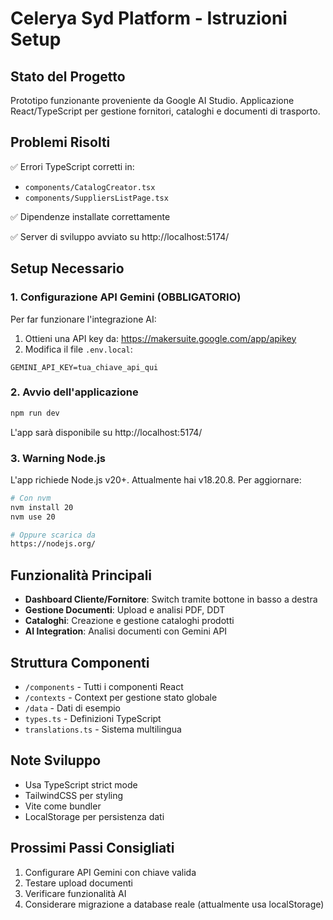 # Celerya Syd Platform - Istruzioni Setup

## Stato del Progetto
Prototipo funzionante proveniente da Google AI Studio. Applicazione React/TypeScript per gestione fornitori, cataloghi e documenti di trasporto.

## Problemi Risolti
✅ Errori TypeScript corretti in:
- `components/CatalogCreator.tsx`
- `components/SuppliersListPage.tsx`

✅ Dipendenze installate correttamente

✅ Server di sviluppo avviato su http://localhost:5174/

## Setup Necessario

### 1. Configurazione API Gemini (OBBLIGATORIO)
Per far funzionare l'integrazione AI:

1. Ottieni una API key da: https://makersuite.google.com/app/apikey
2. Modifica il file `.env.local`:
```
GEMINI_API_KEY=tua_chiave_api_qui
```

### 2. Avvio dell'applicazione
```bash
npm run dev
```
L'app sarà disponibile su http://localhost:5174/

### 3. Warning Node.js
L'app richiede Node.js v20+. Attualmente hai v18.20.8.
Per aggiornare:
```bash
# Con nvm
nvm install 20
nvm use 20

# Oppure scarica da
https://nodejs.org/
```

## Funzionalità Principali
- **Dashboard Cliente/Fornitore**: Switch tramite bottone in basso a destra
- **Gestione Documenti**: Upload e analisi PDF, DDT
- **Cataloghi**: Creazione e gestione cataloghi prodotti
- **AI Integration**: Analisi documenti con Gemini API

## Struttura Componenti
- `/components` - Tutti i componenti React
- `/contexts` - Context per gestione stato globale
- `/data` - Dati di esempio
- `types.ts` - Definizioni TypeScript
- `translations.ts` - Sistema multilingua

## Note Sviluppo
- Usa TypeScript strict mode
- TailwindCSS per styling
- Vite come bundler
- LocalStorage per persistenza dati

## Prossimi Passi Consigliati
1. Configurare API Gemini con chiave valida
2. Testare upload documenti
3. Verificare funzionalità AI
4. Considerare migrazione a database reale (attualmente usa localStorage)